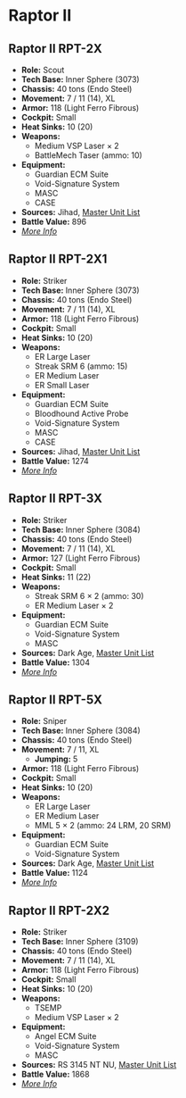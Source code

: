 # Raptor II
## Raptor II RPT-2X
- **Role:** Scout
- **Tech Base:** Inner Sphere (3073)
- **Chassis:** 40 tons (Endo Steel)
- **Movement:** 7 / 11 (14), XL
- **Armor:** 118 (Light Ferro Fibrous)
- **Cockpit:** Small
- **Heat Sinks:** 10 (20)
- **Weapons:**
  - Medium VSP Laser × 2
  - BattleMech Taser (ammo: 10)
- **Equipment:**
  - Guardian ECM Suite
  - Void-Signature System
  - MASC
  - CASE
- **Sources:** Jihad, [Master Unit List](http://masterunitlist.info/Unit/Details/2657/raptor-ii-rpt-2x)
- **Battle Value:** 896
- [*More Info*](raptor_ii/raptor_ii_rpt-2x.md)

## Raptor II RPT-2X1
- **Role:** Striker
- **Tech Base:** Inner Sphere (3073)
- **Chassis:** 40 tons (Endo Steel)
- **Movement:** 7 / 11 (14), XL
- **Armor:** 118 (Light Ferro Fibrous)
- **Cockpit:** Small
- **Heat Sinks:** 10 (20)
- **Weapons:**
  - ER Large Laser
  - Streak SRM 6 (ammo: 15)
  - ER Medium Laser
  - ER Small Laser
- **Equipment:**
  - Guardian ECM Suite
  - Bloodhound Active Probe
  - Void-Signature System
  - MASC
  - CASE
- **Sources:** Jihad, [Master Unit List](http://masterunitlist.info/Unit/Details/2658/raptor-ii-rpt-2x1)
- **Battle Value:** 1274
- [*More Info*](raptor_ii/raptor_ii_rpt-2x1.md)

## Raptor II RPT-3X
- **Role:** Striker
- **Tech Base:** Inner Sphere (3084)
- **Chassis:** 40 tons (Endo Steel)
- **Movement:** 7 / 11 (14), XL
- **Armor:** 127 (Light Ferro Fibrous)
- **Cockpit:** Small
- **Heat Sinks:** 11 (22)
- **Weapons:**
  - Streak SRM 6 × 2 (ammo: 30)
  - ER Medium Laser × 2
- **Equipment:**
  - Guardian ECM Suite
  - Void-Signature System
  - MASC
- **Sources:** Dark Age, [Master Unit List](http://masterunitlist.info/Unit/Details/2659/raptor-ii-rpt-3x)
- **Battle Value:** 1304
- [*More Info*](raptor_ii/raptor_ii_rpt-3x.md)

## Raptor II RPT-5X
- **Role:** Sniper
- **Tech Base:** Inner Sphere (3084)
- **Chassis:** 40 tons (Endo Steel)
- **Movement:** 7 / 11, XL
  - **Jumping:** 5
- **Armor:** 118 (Light Ferro Fibrous)
- **Cockpit:** Small
- **Heat Sinks:** 10 (20)
- **Weapons:**
  - ER Large Laser
  - ER Medium Laser
  - MML 5 × 2 (ammo: 24 LRM, 20 SRM)
- **Equipment:**
  - Guardian ECM Suite
  - Void-Signature System
- **Sources:** Dark Age, [Master Unit List](http://masterunitlist.info/Unit/Details/2660/raptor-ii-rpt-5x)
- **Battle Value:** 1124
- [*More Info*](raptor_ii/raptor_ii_rpt-5x.md)

## Raptor II RPT-2X2
- **Role:** Striker
- **Tech Base:** Inner Sphere (3109)
- **Chassis:** 40 tons (Endo Steel)
- **Movement:** 7 / 11 (14), XL
- **Armor:** 118 (Light Ferro Fibrous)
- **Cockpit:** Small
- **Heat Sinks:** 10 (20)
- **Weapons:**
  - TSEMP
  - Medium VSP Laser × 2
- **Equipment:**
  - Angel ECM Suite
  - Void-Signature System
  - MASC
- **Sources:** RS 3145 NT NU, [Master Unit List](http://masterunitlist.info/Unit/Details/6918/raptor-ii-rpt-2x2)
- **Battle Value:** 1868
- [*More Info*](raptor_ii/raptor_ii_rpt-2x2.md)

